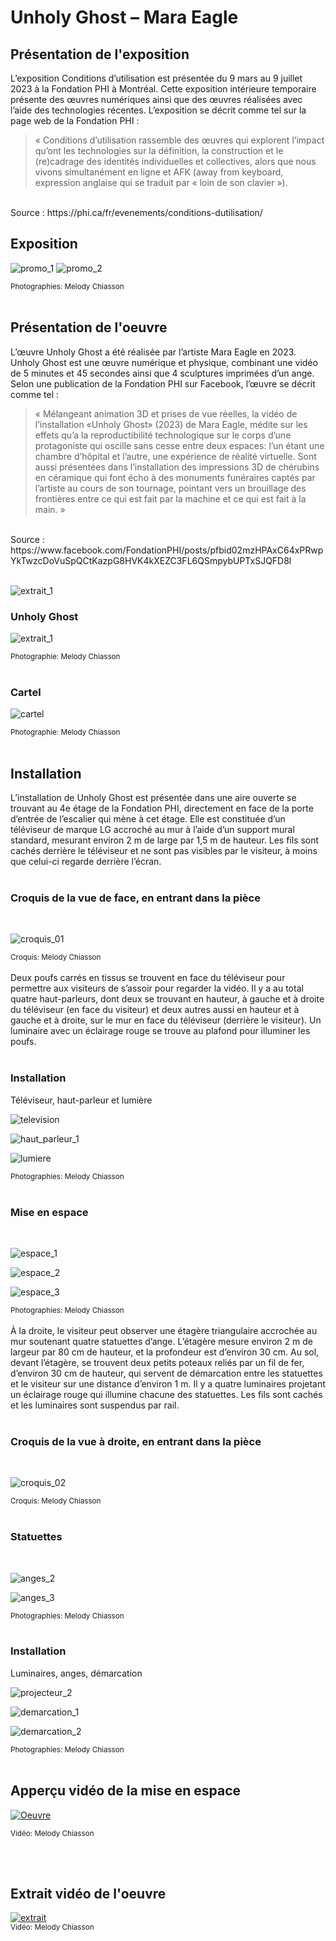 # Unholy Ghost – Mara Eagle #

## Présentation de l'exposition ##
L’exposition Conditions d’utilisation est présentée du 9 mars au 9 juillet 2023 à la Fondation PHI à Montréal. Cette exposition intérieure temporaire présente des œuvres numériques ainsi que des œuvres réalisées avec l’aide des technologies récentes. L’exposition se décrit comme tel sur la page web de la Fondation PHI : 
> « Conditions d’utilisation rassemble des œuvres qui explorent l’impact qu’ont les technologies sur la définition, la construction et le (re)cadrage des identités individuelles et collectives, alors que nous vivons simultanément en ligne et AFK (away from keyboard, expression anglaise qui se traduit par « loin de son clavier »). 
<br>
Source : https://phi.ca/fr/evenements/conditions-dutilisation/

## Exposition ##

![promo_1](medias/Conditions_dutilisation_Fondation_PHI_exposition.jpg)
![promo_2](medias/Conditions_dutilisation_Fondation_PHI_exterieur.jpg)

<sub>Photographies: Melody Chiasson</sub>
 <br>
 <br>
## Présentation de l'oeuvre ##
L’œuvre Unholy Ghost a été réalisée par l’artiste Mara Eagle en 2023. Unholy Ghost est une œuvre numérique et physique, combinant une vidéo de 5 minutes et 45 secondes ainsi que 4 sculptures imprimées d’un ange. 
<br>Selon une publication de la Fondation PHI sur Facebook, l’œuvre se décrit comme tel : 
> « Mélangeant animation 3D et prises de vue réelles, la vidéo de l’installation «Unholy Ghost» (2023) de Mara Eagle, médite sur les effets qu’a la reproductibilité technologique sur le corps d’une protagoniste qui oscille sans cesse entre deux espaces: l’un étant une chambre d’hôpital et l’autre, une expérience de réalité virtuelle. 
Sont aussi présentées dans l’installation des impressions 3D de chérubins en céramique qui font écho à des monuments funéraires captés par l’artiste au cours de son tournage, pointant vers un brouillage des frontières entre ce qui est fait par la machine et ce qui est fait à la main. »
<br>
Source : https://www.facebook.com/FondationPHI/posts/pfbid02mzHPAxC64xPRwpYkTwzcDoVuSpQCtKazpG8HVK4kXEZC3FL6QSmpybUPTxSJQFD8l
<br>
<br>

![extrait_1](medias/Conditions_dutilisation_Unholy_Ghost_espace_03.jpg.jpg)

### Unholy Ghost ###

![extrait_1](medias/Conditions_dutilisation_Unholy_Ghost_extrait_01.jpg.jpg)

<sub>Photographie: Melody Chiasson</sub>
<br>
<br>

### Cartel ###

![cartel](medias/Conditions_dutilisation_Unholy_Ghost_cartel.jpg)

<sub>Photographie: Melody Chiasson</sub>
<br>
<br>
 
 ## Installation ##
 
L’installation de Unholy Ghost est présentée dans une aire ouverte se trouvant au 4e étage de la Fondation PHI, directement en face de la porte d’entrée de l’escalier qui mène à cet étage. Elle est constituée d’un téléviseur de marque LG accroché au mur à l’aide d’un support mural standard, mesurant environ 2 m de large par 1,5 m de hauteur. Les fils sont cachés derrière le téléviseur et ne sont pas visibles par le visiteur, à moins que celui-ci regarde derrière l’écran.
<br>
<br>
### Croquis de la vue de face, en entrant dans la pièce ###
<br>

![croquis_01](medias/Conditions_dutilisation_Unholy_Ghost_croquis_01.jpg)

<sub>Croquis: Melody Chiasson</sub>
<br>
<br>
Deux poufs carrés en tissus se trouvent en face du téléviseur pour permettre aux visiteurs de s’assoir pour regarder la vidéo. Il y a au total quatre haut-parleurs, dont deux se trouvant en hauteur, à gauche et à droite du téléviseur (en face du visiteur) et deux autres aussi en hauteur et à gauche et à droite, sur le mur en face du téléviseur (derrière le visiteur). Un luminaire avec un éclairage rouge se trouve au plafond pour illuminer les poufs.
<br>
<br>

### Installation ###
Téléviseur, haut-parleur et lumière
<br>

![television](medias/Conditions_dutilisation_Unholy_Ghost_television_03.jpg.jpg)

![haut_parleur_1](medias/Conditions_dutilisation_Unholy_Ghost_haut_parleur.jpg.jpg)

![lumiere](medias/Conditions_dutilisation_Unholy_Ghost_lumiere.jpg.jpg)

<sub>Photographies: Melody Chiasson</sub>
<br>
<br>

### Mise en espace ###

<br>

![espace_1](medias/Conditions_dutilisation_Unholy_Ghost_espace_02.jpg.jpg)

![espace_2](medias/Conditions_dutilisation_Unholy_Ghost_espace_01.jpg.jpg)

![espace_3](medias/Conditions_dutilisation_Unholy_Ghost_espace_04.jpg.jpg)

<sub>Photographies: Melody Chiasson</sub>
<br>
<br>
À la droite, le visiteur peut observer une étagère triangulaire accrochée au mur soutenant quatre statuettes d’ange. L’étagère mesure environ 2 m de largeur par 80 cm de hauteur, et la profondeur est d’environ 30 cm. Au sol, devant l’étagère, se trouvent deux petits poteaux reliés par un fil de fer, d’environ 30 cm de hauteur, qui servent de démarcation entre les statuettes et le visiteur sur une distance d’environ 1 m. Il y a quatre luminaires projetant un éclairage rouge qui illumine chacune des statuettes. Les fils sont cachés et les luminaires sont suspendus par rail.
<br>
<br>
### Croquis de la vue à droite, en entrant dans la pièce ###
<br>

![croquis_02](medias/Conditions_dutilisation_Unholy_Ghost_croquis_02.jpg)

<sub>Croquis: Melody Chiasson</sub>
<br>
<br>

### Statuettes ###

<br>

![anges_2](medias/Conditions_dutilisation_Unholy_Ghost_anges_02.jpg.jpg)

![anges_3](medias/Conditions_dutilisation_Unholy_Ghost_anges_03.jpg.jpg)

<sub>Photographies: Melody Chiasson</sub>
<br>
<br>

### Installation ###
Luminaires, anges, démarcation
<br>

![projecteur_2](medias/Conditions_dutilisation_Unholy_Ghost_anges_luminaires_02.jpg.jpg)

![demarcation_1](medias/Conditions_dutilisation_Unholy_Ghost_demarcation_anges.jpg.jpg)

![demarcation_2](medias/Conditions_dutilisation_Unholy_Ghost_demarcation.jpg.jpg)

<sub>Photographies: Melody Chiasson</sub>
<br>
<br>

## Apperçu vidéo de la mise en espace ##

[![Oeuvre](http://img.youtube.com/vi/Xbo-yxh7BCY/0.jpg)](http://www.youtube.com/watch?v=Xbo-yxh7BCY)

<sub>Vidéo: Melody Chiasson</sub>

<br>
<br>

## Extrait vidéo de l'oeuvre ##

[![extrait](http://img.youtube.com/vi/QulxXJd3nuQ/0.jpg)](http://www.youtube.com/watch?v=QulxXJd3nuQ)
<br>
<sub>Vidéo: Melody Chiasson</sub>


